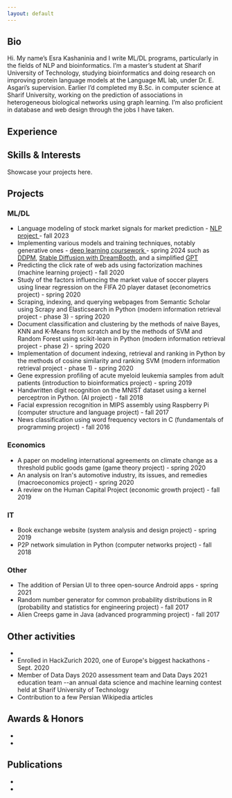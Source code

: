 ```yaml
---
layout: default
---
```


  <!-- <nav class="navbar">
    <a href="#bio">Bio</a>
    <a href="#education">Education</a>
    <a href="#projects">Projects</a>
    <a href="#papers">Papers</a>
    <a href="#interests">Interests</a>
  </nav> -->
<div class="main-content">
  <section id="bio">
  <h2 class="visually-hidden">Bio</h2>
  <p>
  Hi. My name’s Esra Kashaninia and I write ML/DL programs, particularly in the fields of NLP and bioinformatics. I’m a master’s student at Sharif University of Technology, studying bioinformatics and doing research on improving protein language models at the Language ML lab, under Dr. E. Asgari’s supervision. Earlier I’d completed my B.Sc. in computer science at Sharif University, working on the prediction of associations in heterogeneous biological networks using graph learning. I’m also proficient in database and web design through the jobs I have taken.
  </p>
  </section>
  <section id="experience">
    <h2>Experience</h2>

  </section>

  <section id="interests">
    <h2>Skills & Interests</h2>
    <p>Showcase your projects here.</p>
  </section>
  <section id="projects">
    <h2>Projects</h2>
    <h3> ML/DL </h3>
<ul>
 <li>Language modeling of stock market signals for market prediction - <a href="https://github.com/Esra-K/MSc-Coursework/tree/master/NLP-Fall2023/NLP_proj_LLMs_4_financial_data"> NLP project </a> - fall 2023</li>
  <li>Implementing various models and training techniques, notably generative ones - <a href="https://github.com/Esra-K/MSc-Coursework/tree/master/Deep%20Learning-Spring2024"> deep learning coursework </a> - spring 2024 such as <a href="https://github.com/Esra-K/MSc-Coursework/blob/master/Deep%20Learning-Spring2024/HW4-Practical/DlHw4-402210676/DDPM.ipynb">DDPM</a>, 
    <a href="https://github.com/Esra-K/MSc-Coursework/blob/master/Deep%20Learning-Spring2024/HW5-Practical/Stable-Diffusion-2.ipynb">Stable Diffusion with DreamBooth</a>, and a simplified 
    <a href="https://github.com/Esra-K/MSc-Coursework/blob/master/Deep%20Learning-Spring2024/HW3-Practical/HW3Practical-402210676/SimpleGPT.ipynb">GPT</a>
  </li>
  <li>Predicting the click rate of web ads using factorization machines (machine learning project) - fall 2020</li>
  <li>Study of the factors influencing the market value of soccer players using linear regression on the FIFA 20 player dataset (econometrics project) - spring 2020</li>
  <li>Scraping, indexing, and querying webpages from Semantic Scholar using Scrapy and Elasticsearch in Python (modern information retrieval project - phase 3) - spring 2020</li>
  <li>Document classification and clustering by the methods of naive Bayes, KNN and K-Means from scratch and by the methods of SVM and Random Forest using scikit-learn in Python (modern information retrieval project - phase 2) - spring 2020</li>
  <li>Implementation of document indexing, retrieval and ranking in Python by the methods of cosine similarity and ranking SVM (modern information retrieval project - phase 1) - spring 2020</li>
  <li>Gene expression profiling of acute myeloid leukemia samples from adult patients (introduction to bioinformatics project) - spring 2019</li>
  <li>Handwritten digit recognition on the MNIST dataset using a kernel perceptron in Python. (AI project) - fall 2018</li>
  <li>Facial expression recognition in MIPS assembly using Raspberry Pi (computer structure and language project) - fall 2017</li>
  <li>News classification using word frequency vectors in C (fundamentals of programming project) - fall 2016</li>
</ul>

<h3> Economics </h3>
<ul>
  <li>A paper on modeling international agreements on climate change as a threshold public goods game (game theory project) - spring 2020</li>
  <li>An analysis on Iran's automotive industry, its issues, and remedies (macroeconomics project) - spring 2020</li>
  <li>A review on the Human Capital Project (economic growth project) - fall 2019</li>
</ul>

<h3> IT </h3>
<ul>
  <li>Book exchange website (system analysis and design project) - spring 2019</li>
  <li>P2P network simulation in Python (computer networks project) - fall 2018</li>
</ul>

<h3> Other </h3>
<ul>
  <li>The addition of Persian UI to three open-source Android apps - spring 2021</li>
  <li>Random number generator for common probability distributions in R (probability and statistics for engineering project) - fall 2017</li>
  <li>Alien Creeps game in Java (advanced programming project) - fall 2017</li>
</ul>

  </section>
  <section id="extracurricular">
    <h2>Other activities</h2>
    <ul> 
<li> </li>
<li> Enrolled in HackZurich 2020, one of Europe's biggest hackathons - Sept. 2020
</li>
<li> Member of Data Days 2020 assessment team and Data Days 2021 education team  --an annual data science and machine learning contest held at Sharif University of Technology
</li>
<li> Contribution to a few Persian Wikipedia articles
</li>
</ul>
  </section>

  <section id="honors">
  <h2> Awards & Honors </h2>
  <ul>
  <li> 
  </li>
  <li> 
  </li>
  </ul>
  </section>

  <section id="publications">
  <h2> Publications </h2>
  <ul>
  <li> 
  </li>
  <li> 
  </li>
  </ul>
  </section>
</div>
